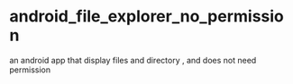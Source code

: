 # android_file_explorer_no_permission
an android app that display files and directory , and does not need permission
